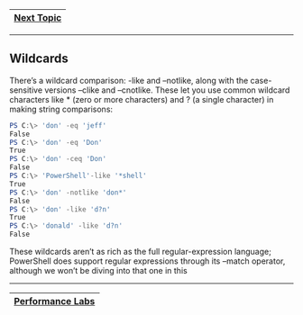 |[Next Topic](/00-Table-of-Contents.md)|
|---|

---

##  Wildcards

There’s a wildcard comparison: -like and –notlike, along with the case-sensitive versions –clike and –cnotlike. These let you use common wildcard characters like * (zero or more characters) and ? (a single character) in making string comparisons:

```powershell
PS C:\> 'don' -eq 'jeff'
False
PS C:\> 'don' -eq 'Don'
True
PS C:\> 'don' -ceq 'Don'
False
PS C:\> 'PowerShell'-like '*shell'
True
PS C:\> 'don' -notlike 'don*'
False
PS C:\> 'don' -like 'd?n'
True
PS C:\> 'donald' -like 'd?n'
False
```

These wildcards aren’t as rich as the full regular-expression language; PowerShell does support regular expressions through its –match operator, although we won’t be diving into that one in this 

---

|[Performance Labs](/02_Basics_Of_Powershell/08_Perf_labs.md)|
|---|
